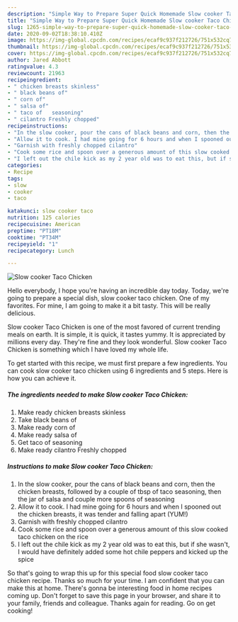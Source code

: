 ```yaml
---
description: "Simple Way to Prepare Super Quick Homemade Slow cooker Taco Chicken"
title: "Simple Way to Prepare Super Quick Homemade Slow cooker Taco Chicken"
slug: 1265-simple-way-to-prepare-super-quick-homemade-slow-cooker-taco-chicken
date: 2020-09-02T18:38:10.410Z
image: https://img-global.cpcdn.com/recipes/ecaf9c937f212726/751x532cq70/slow-cooker-taco-chicken-recipe-main-photo.jpg
thumbnail: https://img-global.cpcdn.com/recipes/ecaf9c937f212726/751x532cq70/slow-cooker-taco-chicken-recipe-main-photo.jpg
cover: https://img-global.cpcdn.com/recipes/ecaf9c937f212726/751x532cq70/slow-cooker-taco-chicken-recipe-main-photo.jpg
author: Jared Abbott
ratingvalue: 4.3
reviewcount: 21963
recipeingredient:
- " chicken breasts skinless"
- " black beans of"
- " corn of"
- " salsa of"
- " taco of   seasoning"
- " cilantro Freshly chopped"
recipeinstructions:
- "In the slow cooker, pour the cans of black beans and corn, then the chicken breasts, followed by a couple of tbsp of taco seasoning, then the jar of salsa and couple more spoons of seasoning"
- "Allow it to cook. I had mine going for 6 hours and when I spooned out the chicken breasts, it was tender and falling apart (YUM!)"
- "Garnish with freshly chopped cilantro"
- "Cook some rice and spoon over a generous amount of this slow cooked taco chicken on the rice"
- "I left out the chile kick as my 2 year old was to eat this, but if she wasn&#39;t, I would have definitely added some hot chile peppers and kicked up the spice"
categories:
- Recipe
tags:
- slow
- cooker
- taco

katakunci: slow cooker taco 
nutrition: 125 calories
recipecuisine: American
preptime: "PT18M"
cooktime: "PT34M"
recipeyield: "1"
recipecategory: Lunch

---
```



![Slow cooker Taco Chicken](https://img-global.cpcdn.com/recipes/ecaf9c937f212726/751x532cq70/slow-cooker-taco-chicken-recipe-main-photo.jpg)

Hello everybody, I hope you're having an incredible day today. Today, we're going to prepare a special dish, slow cooker taco chicken. One of my favorites. For mine, I am going to make it a bit tasty. This will be really delicious.

Slow cooker Taco Chicken is one of the most favored of current trending meals on earth. It is simple, it is quick, it tastes yummy. It is appreciated by millions every day. They're fine and they look wonderful. Slow cooker Taco Chicken is something which I have loved my whole life.




To get started with this recipe, we must first prepare a few ingredients. You can cook slow cooker taco chicken using 6 ingredients and 5 steps. Here is how you can achieve it.

<!--inarticleads1-->

##### The ingredients needed to make Slow cooker Taco Chicken:

1. Make ready  chicken breasts skinless
1. Take  black beans of
1. Make ready  corn of
1. Make ready  salsa of
1. Get  taco of   seasoning
1. Make ready  cilantro Freshly chopped




<!--inarticleads2-->

##### Instructions to make Slow cooker Taco Chicken:

1. In the slow cooker, pour the cans of black beans and corn, then the chicken breasts, followed by a couple of tbsp of taco seasoning, then the jar of salsa and couple more spoons of seasoning
1. Allow it to cook. I had mine going for 6 hours and when I spooned out the chicken breasts, it was tender and falling apart (YUM!)
1. Garnish with freshly chopped cilantro
1. Cook some rice and spoon over a generous amount of this slow cooked taco chicken on the rice
1. I left out the chile kick as my 2 year old was to eat this, but if she wasn&#39;t, I would have definitely added some hot chile peppers and kicked up the spice




So that's going to wrap this up for this special food slow cooker taco chicken recipe. Thanks so much for your time. I am confident that you can make this at home. There's gonna be interesting food in home recipes coming up. Don't forget to save this page in your browser, and share it to your family, friends and colleague. Thanks again for reading. Go on get cooking!
